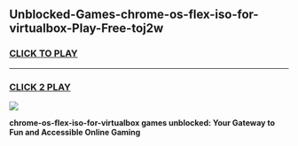 
## Unblocked-Games-chrome-os-flex-iso-for-virtualbox-Play-Free-toj2w
<h3>
<a href="https://premium76.site?title=chrome-os-flex-iso-for-virtualbox&ref=18A1">CLICK TO PLAY</a></h3>
<hr>

<h3>
<a href="https://premium76.site?title=chrome-os-flex-iso-for-virtualbox&ref=18A1">CLICK 2 PLAY</a>
  
</h3>

<a href="https://premium76.site?title=chrome-os-flex-iso-for-virtualbox&ref=18A1"><img src="https://clearcache.store/games.png"></a>


**chrome-os-flex-iso-for-virtualbox games unblocked: Your Gateway to Fun and Accessible Online Gaming**
